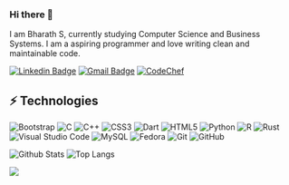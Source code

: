 ### Hi there 👋

<!--
**brion4/brion4** is a ✨ _special_ ✨ repository because its `README.md` (this file) appears on your GitHub profile.

Here are some ideas to get you started:

- 🔭 I’m currently working on ...
- 🌱 I’m currently learning ...
- 👯 I’m looking to collaborate on ...
- 🤔 I’m looking for help with ...
- 💬 Ask me about ...
- 📫 How to reach me: ...
- 😄 Pronouns: ...
- ⚡ Fun fact: ...
-->
I am Bharath S, currently studying Computer Science and Business Systems. I am a aspiring programmer and love writing clean and maintainable code. 


[![Linkedin Badge](https://img.shields.io/badge/-Linkedin-blue?style=for-the-badge&logo=Linkedin&logoColor=white&link=https://www.linkedin.com/in/ludehsar/)](https://www.linkedin.com/in/bharath-s-094189201/)
[![Gmail Badge](https://img.shields.io/badge/Gmail-c14438?style=for-the-badge&logo=Gmail&logoColor=white&link=mailto:mdraanik12@gmail.co)](mailto:bharathsatheesan@gmail.com)
[![CodeChef](https://img.shields.io/badge/CodeChef-%23964B00.svg?style=for-the-badge&logo=CodeChef&logoColor=white$link=https://www.codechef.com/users/bharath_4444)](https://www.codechef.com/users/bharath_4444)

## ⚡ Technologies

![Bootstrap](https://img.shields.io/badge/-Bootstrap-563D7C?style=for-the-badge&logo=bootstrap)
![C](https://img.shields.io/badge/c-%2300599C.svg?style=for-the-badge&logo=c&logoColor=white)
![C++](https://img.shields.io/badge/-C++-00599C?style=for-the-badge&logo=c)
![CSS3](https://img.shields.io/badge/-CSS3-1572B6?style=for-the-badge&logo=css3)
![Dart](https://img.shields.io/badge/dart-%230175C2.svg?style=for-the-badge&logo=dart&logoColor=white)
![HTML5](https://img.shields.io/badge/-HTML5-E34F26?style=for-the-badge&logo=html5&logoColor=white)
![Python](https://img.shields.io/badge/-Python-black?style=for-the-badge&logo=Python)
![R](https://img.shields.io/badge/r-%23276DC3.svg?style=for-the-badge&logo=r&logoColor=white)
![Rust](https://img.shields.io/badge/rust-%23000000.svg?style=for-the-badge&logo=rust&logoColor=white)
![Visual Studio Code](https://img.shields.io/badge/Visual%20Studio%20Code-0078d7.svg?style=for-the-badge&logo=visual-studio-code&logoColor=white)
![MySQL](https://img.shields.io/badge/-MySQL-black?style=for-the-badge&logo=mysql)
![Fedora](https://img.shields.io/badge/Fedora-294172?style=for-the-badge&logo=fedora&logoColor=white)
![Git](https://img.shields.io/badge/-Git-black?style=for-the-badge&logo=git)
![GitHub](https://img.shields.io/badge/-GitHub-181717?style=for-the-badge&logo=github)


![Github Stats](https://github-readme-stats.vercel.app/api?username=brion4&count_private=true&show_icons=true&include_all_commits=true)
![Top Langs](https://github-readme-stats.vercel.app/api/top-langs/?username=brion4&hide=TeX&layout=compact)

![](https://komarev.com/ghpvc/?username=brion4&style=for-the-badge&label=PROFILE+VIEWS&color=blue)


